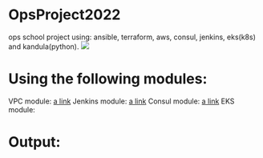 # OpsProject2022
ops school project using: ansible, terraform, aws, consul, jenkins, eks(k8s) and kandula(python).
![](https://cdn2.iconfinder.com/data/icons/coding-7/100/coding-workstation-5-coding-developer-web-html-programmer-software-coder-laptop-workstation-female-512.png)

# Using the following modules:
VPC module: [a link](https://github.com/alinachan11/terraform-alinaops-my-vpc-Module/README.md)
Jenkins module: [a link](https://github.com/alinachan11/terraform-alinaops-Jenkins-Module/README.md)
Consul module: [a link](https://github.com/alinachan11/terraform-alinaops-SD-Module/README.md)
EKS module: 


# Output: